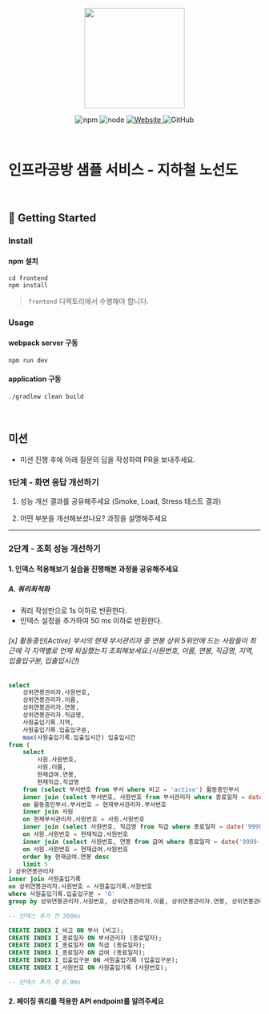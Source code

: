 <p align="center">
    <img width="200px;" src="https://raw.githubusercontent.com/woowacourse/atdd-subway-admin-frontend/master/images/main_logo.png"/>
</p>
<p align="center">
  <img alt="npm" src="https://img.shields.io/badge/npm-%3E%3D%205.5.0-blue">
  <img alt="node" src="https://img.shields.io/badge/node-%3E%3D%209.3.0-blue">
  <a href="https://edu.nextstep.camp/c/R89PYi5H" alt="nextstep atdd">
    <img alt="Website" src="https://img.shields.io/website?url=https%3A%2F%2Fedu.nextstep.camp%2Fc%2FR89PYi5H">
  </a>
  <img alt="GitHub" src="https://img.shields.io/github/license/next-step/atdd-subway-service">
</p>

<br>

# 인프라공방 샘플 서비스 - 지하철 노선도

<br>

## 🚀 Getting Started

### Install
#### npm 설치
```
cd frontend
npm install
```
> `frontend` 디렉토리에서 수행해야 합니다.

### Usage
#### webpack server 구동
```
npm run dev
```
#### application 구동
```
./gradlew clean build
```
<br>

## 미션

* 미션 진행 후에 아래 질문의 답을 작성하여 PR을 보내주세요.

### 1단계 - 화면 응답 개선하기
1. 성능 개선 결과를 공유해주세요 (Smoke, Load, Stress 테스트 결과)

2. 어떤 부분을 개선해보셨나요? 과정을 설명해주세요

---

### 2단계 - 조회 성능 개선하기
#### 1. 인덱스 적용해보기 실습을 진행해본 과정을 공유해주세요
##### A. 쿼리최적화
- 쿼리 작성만으로 1s 이하로 반환한다.
- 인덱스 설정을 추가하여 50 ms 이하로 반환한다.

###### [x] 활동중인(Active) 부서의 현재 부서관리자 중 연봉 상위 5위안에 드는 사람들이 최근에 각 지역별로 언제 퇴실했는지 조회해보세요.(사원번호, 이름, 연봉, 직급명, 지역, 입출입구분, 입출입시간)

```sql
select
    상위연봉관리자.사원번호, 
    상위연봉관리자.이름, 
    상위연봉관리자.연봉, 
    상위연봉관리자.직급명, 
    사원출입기록.지역, 
    사원출입기록.입출입구분, 
    max(사원출입기록.입출입시간) 입출입시간
from (
    select
        사원.사원번호, 
        사원.이름, 
        현재급여.연봉, 
        현재직급.직급명
    from (select 부서번호 from 부서 where 비고 = 'active') 활동중인부서
    inner join (select 부서번호, 사원번호 from 부서관리자 where 종료일자 = date('9999-01-01')) 현재부서관리자
    on 활동중인부서.부서번호 = 현재부서관리자.부서번호
    inner join 사원
    on 현재부서관리자.사원번호 = 사원.사원번호
    inner join (select 사원번호, 직급명 from 직급 where 종료일자 = date('9999-01-01')) 현재직급
    on 사원.사원번호 = 현재직급.사원번호
    inner join (select 사원번호, 연봉 from 급여 where 종료일자 = date('9999-01-01')) 현재급여
    on 사원.사원번호 = 현재급여.사원번호
    order by 현재급여.연봉 desc
    limit 5
) 상위연봉관리자
inner join 사원출입기록
on 상위연봉관리자.사원번호 = 사원출입기록.사원번호
where 사원출입기록.입출입구분 = 'O'
group by 상위연봉관리자.사원번호, 상위연봉관리자.이름, 상위연봉관리자.연봉, 상위연봉관리자.직급명, 사원출입기록.지역, 사원출입기록.입출입구분

-- 인덱스 추가 전 360ms
```

```sql
CREATE INDEX I_비고 ON 부서 (비고);
CREATE INDEX I_종료일자 ON 부서관리자 (종료일자);
CREATE INDEX I_종료일자 ON 직급 (종료일자);
CREATE INDEX I_종료일자 ON 급여 (종료일자);
CREATE INDEX I_입출입구분 ON 사원출입기록 (입출입구분);
CREATE INDEX I_사원번호 ON 사원출입기록 (사원번호);

-- 인덱스 추가 후 0.9ms
```

#### 2. 페이징 쿼리를 적용한 API endpoint를 알려주세요

